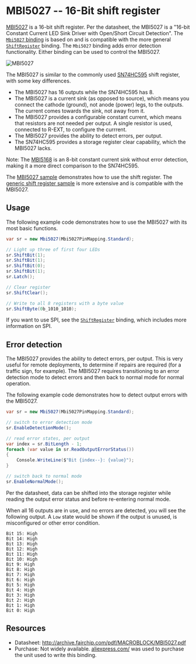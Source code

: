 # MBI5027 -- 16-Bit shift register

[MBI5027](http://archive.fairchip.com/pdf/MACROBLOCK/MBI5027.pdf) is a 16-bit shift register. Per the datasheet, the MBI5027 is a "16-bit Constant Current LED Sink Driver with Open/Short Circuit Detection". The [`Mbi5027` binding](Mbi5027.cs) is based on and is compatible with the more general [`ShiftRegister`](../ShiftRegister/README.md) binding. The `Mbi5027` binding adds error detection functionality. Either binding can be used to control the MBI5027.

![MBI5027](https://user-images.githubusercontent.com/2608468/89208974-4216cd00-d572-11ea-98eb-14a9a9b4614f.png)

The MBI5027 is similar to the commonly used [SN74HC595](../Sn74hc595/README.md) shift register, with some key differences.

* The MBI5027 has 16 outputs while the SN74HC595 has 8.
* The MBI5027 is a current sink (as opposed to source), which means you connect the cathode (ground), not anode (power) legs, to the outputs. The current comes towards the sink, not away from it.
* The MBI5027 provides a configurable constant current, which means that resistors are not needed per output. A single resistor is used, connected to R-EXT, to configure the currrent.
* The MBI5027 provides the ability to detect errors, per output.
* The SN74HC595 provides a storage register clear capability, which the MBI5027 lacks.

Note: The [MBI5168](http://archive.fairchip.com/pdf/MACROBLOCK/MBI5168.pdf) is an 8-bit constant current sink without error detection, making it a more direct comparison to the SN74HC595.

The [MBI5027 sample](samples/README.md) demonstrates how to use the shift register. The [generic shift register sample](../ShiftRegister/samples/README.md) is more extensive and is compatible with the MBI5027.

## Usage

The following example code demonstrates how to use the MBI5027 with its most basic functions.

```csharp
var sr = new Mbi5027(Mbi5027PinMapping.Standard);

// Light up three of first four LEDs
sr.ShiftBit(1);
sr.ShiftBit(1);
sr.ShiftBit(0);
sr.ShiftBit(1);
sr.Latch();

// Clear register
sr.ShiftClear();

// Write to all 8 registers with a byte value
sr.ShiftByte(0b_1010_1010);
```

If you want to use SPI, see the [`ShiftRegister`](../ShiftRegister/README.md) binding, which includes more information on SPI. 

## Error detection

The MBI5027 provides the ability to detect errors, per output. This is very useful for remote deployments, to determine if repairs are required (for a traffic sign, for example). The MBI5027 requires transitioning to an error detection mode to detect errors and then back to normal mode for normal operation.

The following example code demonstrates how to detect output errors with the MBI5027.

```csharp
var sr = new Mbi5027(Mbi5027PinMapping.Standard);

// switch to error detection mode
sr.EnableDetectionMode();

// read error states, per output
var index = sr.BitLength - 1;
foreach (var value in sr.ReadOutputErrorStatus())
{
    Console.WriteLine($"Bit {index--}: {value}");
}

// switch back to normal mode
sr.EnableNormalMode();
```

Per the datasheet, data can be shifted into the storage register while reading the output error status and before re-entering normal mode.

When all 16 outputs are in use, and no errors are detected, you will see the following output. A `Low` state would be shown if the output is unused, is misconfigured or other error condition.

```console
Bit 15: High
Bit 14: High
Bit 13: High
Bit 12: High
Bit 11: High
Bit 10: High
Bit 9: High
Bit 8: High
Bit 7: High
Bit 6: High
Bit 5: High
Bit 4: High
Bit 3: High
Bit 2: High
Bit 1: High
Bit 0: High
```

## Resources

* Datasheet: http://archive.fairchip.com/pdf/MACROBLOCK/MBI5027.pdf
* Purchase: Not widely available. [aliexpress.com/](https://www.aliexpress.com/) was used to purchase the unit used to write this binding.
